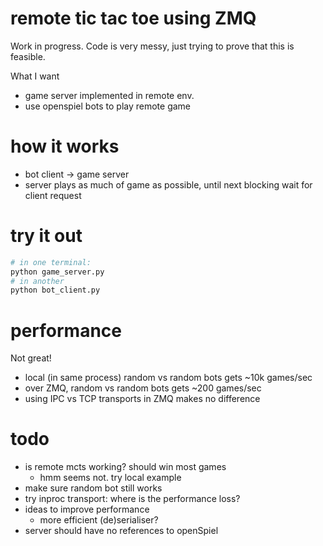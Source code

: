 # remote tic tac toe using ZMQ

Work in progress. Code is very messy, just trying to prove that this is
feasible.

What I want
- game server implemented in remote env.
- use openspiel bots to play remote game

# how it works
- bot client -> game server
- server plays as much of game as possible, until next blocking wait for client
  request

# try it out
```sh
# in one terminal:
python game_server.py
# in another
python bot_client.py
```

# performance
Not great!
- local (in same process) random vs random bots gets ~10k games/sec
- over ZMQ, random vs random bots gets ~200 games/sec
- using IPC vs TCP transports in ZMQ makes no difference

# todo
- is remote mcts working? should win most games
  - hmm seems not. try local example
- make sure random bot still works
- try inproc transport: where is the performance loss?
- ideas to improve performance
  - more efficient (de)serialiser?
- server should have no references to openSpiel
